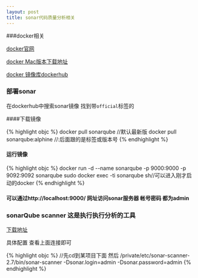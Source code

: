 ```yaml
---
layout: post
title: sonar代码质量分析相关
---
```


###docker相关

[docker官网](https://www.docker.com/)

[docker Mac版本下载地址](https://download.docker.com/mac/stable/Docker.dmg)

[docker 镜像库dockerhub](https://hub.docker.com/_/sonarqube/)

### 部署sonar

在dockerhub中搜索sonar镜像 找到带`official`标签的 

####下载镜像

{% highlight objc %}
docker pull sonarqube //默认最新版
docker pull sonarqube:alphine //:后面跟的是标签或版本号
{% endhighlight %}

#### 运行镜像

{% highlight objc %}
docker run -d --name sonarqube -p 9000:9000 -p 9092:9092 sonarqube
sudo docker exec -ti sonarqube sh//可以进入刚才启动的docker
{% endhighlight %}

#### 可以通过http://localhost:9000/ 网址访问sonar服务器 帐号密码 都为admin

### sonarQube scanner 这是执行执行分析的工具 

[下载地址](http://docs.sonarqube.org/display/SCAN/Analyzing+with+SonarQube+Scanner)

具体配置 查看上面连接即可 


{% highlight objc %}
 //先cd到某项目下面 然后
/private/etc/sonar-scanner-2.7/bin/sonar-scanner  -Dsonar.login=admin -Dsonar.password=admin
{% endhighlight %}

